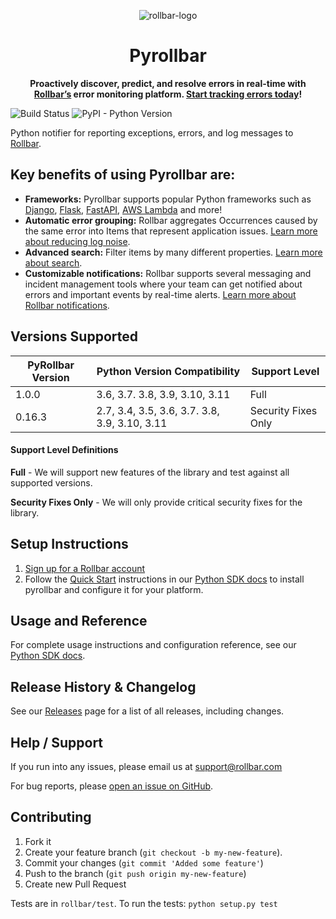 <p align="center">
  <img alt="rollbar-logo" src="https://user-images.githubusercontent.com/3300063/207964480-54eda665-d6fe-4527-ba51-b0ab3f41f10b.png" />
</p>

<h1 align="center">Pyrollbar</h1>

<p align="center">
  <strong>Proactively discover, predict, and resolve errors in real-time with <a href="https://rollbar.com">Rollbar’s</a> error monitoring platform. <a href="https://rollbar.com/signup/">Start tracking errors today</a>!</strong>
</p>



![Build Status](https://github.com/rollbar/pyrollbar/workflows/Pyrollbar%20CI/badge.svg?tag=latest)
![PyPI - Python Version](https://img.shields.io/pypi/pyversions/rollbar)


Python notifier for reporting exceptions, errors, and log messages to [Rollbar](https://rollbar.com).

## Key benefits of using Pyrollbar are:
- **Frameworks:** Pyrollbar supports popular Python frameworks such as <a href="https://docs.rollbar.com/docs/django">Django</a>, <a href="https://docs.rollbar.com/docs/flask">Flask</a>, <a href="https://docs.rollbar.com/docs/fastapi">FastAPI</a>, <a href="https://docs.rollbar.com/docs/aws-lambda-1">AWS Lambda</a> and more!
- **Automatic error grouping:** Rollbar aggregates Occurrences caused by the same error into Items that represent application issues. <a href="https://docs.rollbar.com/docs/grouping-occurrences">Learn more about reducing log noise</a>.
- **Advanced search:** Filter items by many different properties. <a href="https://docs.rollbar.com/docs/search-items">Learn more about search</a>.
- **Customizable notifications:** Rollbar supports several messaging and incident management tools where your team can get notified about errors and important events by real-time alerts. <a href="https://docs.rollbar.com/docs/notifications">Learn more about Rollbar notifications</a>.

## Versions Supported

| PyRollbar Version | Python Version Compatibility                  | Support Level       |
|-------------------|-----------------------------------------------|---------------------|
| 1.0.0             | 3.6, 3.7. 3.8, 3.9, 3.10, 3.11                | Full                |
| 0.16.3            | 2.7, 3.4, 3.5, 3.6, 3.7. 3.8, 3.9, 3.10, 3.11 | Security Fixes Only |

#### Support Level Definitions

**Full** - We will support new features of the library and test against all supported versions.

**Security Fixes Only** - We will only provide critical security fixes for the library.

## Setup Instructions

1. [Sign up for a Rollbar account](https://rollbar.com/signup)
2. Follow the [Quick Start](https://docs.rollbar.com/docs/python#section-quick-start) instructions in our [Python SDK docs](https://docs.rollbar.com/docs/python) to install pyrollbar and configure it for your platform.

## Usage and Reference

For complete usage instructions and configuration reference, see our [Python SDK docs](https://docs.rollbar.com/docs/python).

## Release History & Changelog

See our [Releases](https://github.com/rollbar/pyrollbar/releases) page for a list of all releases, including changes.

## Help / Support

If you run into any issues, please email us at [support@rollbar.com](mailto:support@rollbar.com)

For bug reports, please [open an issue on GitHub](https://github.com/rollbar/pyrollbar/issues/new).


## Contributing

1. Fork it
2. Create your feature branch (```git checkout -b my-new-feature```).
3. Commit your changes (```git commit 'Added some feature'```)
4. Push to the branch (```git push origin my-new-feature```)
5. Create new Pull Request

Tests are in `rollbar/test`. To run the tests: `python setup.py test`
